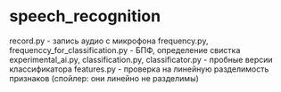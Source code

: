 # speech_recognition
record.py - запись аудио с микрофона
frequency.py, frequenccy_for_classification.py - БПФ, определение свистка
experimental_ai.py, classification.py, classificator.py - пробные версии классификатора
features.py - проверка на линейную разделимость признаков (спойлер: они линейно не разделимы)
